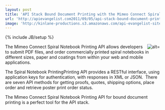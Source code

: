```yaml
---
layout: post
title: 'API Stack Bound Document Printing with the Mimeo Connect Spiral Notebook Printing API'
url: 'http://apievangelist.com2011/09/05/api-stack-bound-document-printing-with-the-mimeo-connect-spiral-notebook-printing-api/'
image: 'http://kinlane-productions.s3.amazonaws.com/api-evangelist-site/blog/Spiral-Notebook-Example-Image.png'
---
```

{% include JB/setup %}
<p>
     <img src="http://kinlane-productions.s3.amazonaws.com/mimeo/Spiral-Notebook-Example-Image.png" alt=" alt=" align="right" />The Mimeo Connect Spiral Notebook Printing API allows developers to submit PDF files, and order commercially printed spiral notebooks in different sizes, paper and coatings from within your web and mobile applications.
</p>
<p>
     The Spiral Notebook PrintingPrinting API provides a RESTful interface, using application keys for authentication, with responses in XML or JSON.  There are seven API methods for getting proofs, quotes, shipping options, place order and retrieve poster print order status.
</p>
<p>
     The Mimeo Connect Spiral Notebook Printing API for bound document printing is a perfect tool for the API stack.
</p>
